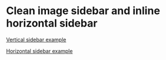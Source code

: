 Clean image sidebar and inline horizontal sidebar
=============


[Vertical sidebar example](http://www.motherjones.com/environment/2014/09/fruit-veggies-produce-origins-trade-secret)

[Horizontal sidebar example](http://www.motherjones.com/mojo/2014/09/income-inequality-tax-rates-income)
